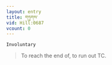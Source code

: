 ```yaml
---
layout: entry
title: གཏུགས་
vid: Hill:0687
vcount: 0
---
```

`Involuntary` 
> To reach the end of, to run out TC\.

